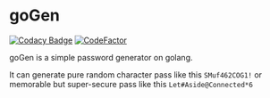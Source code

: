 # goGen
[![Codacy Badge](https://api.codacy.com/project/badge/Grade/99669174d0db4a9aa75153904bd04a80)](https://app.codacy.com/manual/shtormless/goGen?utm_source=github.com&utm_medium=referral&utm_content=PiterPentester/goGen&utm_campaign=Badge_Grade_Dashboard)
[![CodeFactor](https://www.codefactor.io/repository/github/piterpentester/gogen/badge)](https://www.codefactor.io/repository/github/piterpentester/gogen)
<p>goGen is a simple password generator on golang.</p>
<p>It can generate pure random character pass like this <code>SMuf462COG1!</code> or memorable but super-secure pass like this <code>Let#Aside@Connected*6</code></p>

